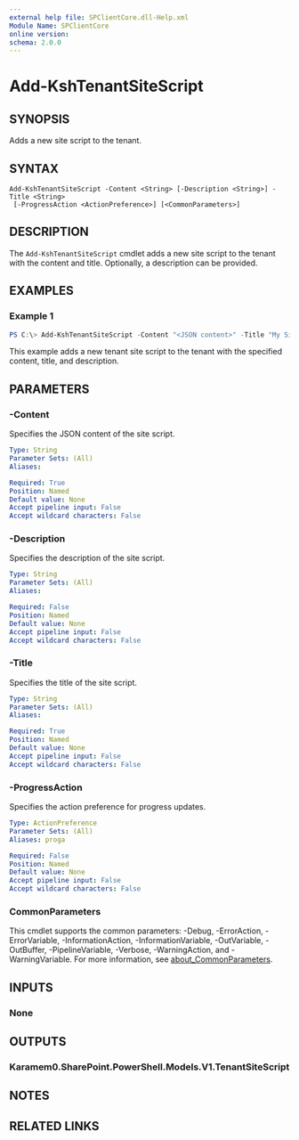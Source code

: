 ```yaml
---
external help file: SPClientCore.dll-Help.xml
Module Name: SPClientCore
online version:
schema: 2.0.0
---
```


# Add-KshTenantSiteScript

## SYNOPSIS
Adds a new site script to the tenant.

## SYNTAX

```
Add-KshTenantSiteScript -Content <String> [-Description <String>] -Title <String>
 [-ProgressAction <ActionPreference>] [<CommonParameters>]
```

## DESCRIPTION
The `Add-KshTenantSiteScript` cmdlet adds a new site script to the tenant with the content and title. Optionally, a description can be provided.

## EXAMPLES

### Example 1
```powershell
PS C:\> Add-KshTenantSiteScript -Content "<JSON content>" -Title "My Site Script" -Description "This is a sample site script."
```

This example adds a new tenant site script to the tenant with the specified content, title, and description.

## PARAMETERS

### -Content
Specifies the JSON content of the site script.

```yaml
Type: String
Parameter Sets: (All)
Aliases:

Required: True
Position: Named
Default value: None
Accept pipeline input: False
Accept wildcard characters: False
```

### -Description
Specifies the description of the site script.

```yaml
Type: String
Parameter Sets: (All)
Aliases:

Required: False
Position: Named
Default value: None
Accept pipeline input: False
Accept wildcard characters: False
```

### -Title
Specifies the title of the site script.

```yaml
Type: String
Parameter Sets: (All)
Aliases:

Required: True
Position: Named
Default value: None
Accept pipeline input: False
Accept wildcard characters: False
```

### -ProgressAction
Specifies the action preference for progress updates.

```yaml
Type: ActionPreference
Parameter Sets: (All)
Aliases: proga

Required: False
Position: Named
Default value: None
Accept pipeline input: False
Accept wildcard characters: False
```

### CommonParameters
This cmdlet supports the common parameters: -Debug, -ErrorAction, -ErrorVariable, -InformationAction, -InformationVariable, -OutVariable, -OutBuffer, -PipelineVariable, -Verbose, -WarningAction, and -WarningVariable. For more information, see [about_CommonParameters](http://go.microsoft.com/fwlink/?LinkID=113216).

## INPUTS

### None
## OUTPUTS

### Karamem0.SharePoint.PowerShell.Models.V1.TenantSiteScript
## NOTES

## RELATED LINKS

